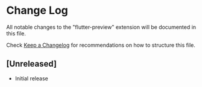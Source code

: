 # Change Log

All notable changes to the "flutter-preview" extension will be documented in this file.

Check [Keep a Changelog](http://keepachangelog.com/) for recommendations on how to structure this file.

## [Unreleased]

- Initial release